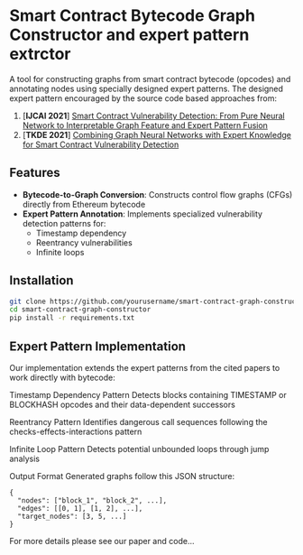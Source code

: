 # Smart Contract Bytecode Graph Constructor and expert pattern extrctor

A tool for constructing graphs from smart contract bytecode (opcodes) and annotating nodes using specially designed expert patterns. The designed expert pattern encouraged by the source code based approaches from:

1. [**IJCAI 2021**] [Smart Contract Vulnerability Detection: From Pure Neural Network to Interpretable Graph Feature and Expert Pattern Fusion](https://arxiv.org/abs/2106.09282)  
2. [**TKDE 2021**] [Combining Graph Neural Networks with Expert Knowledge for Smart Contract Vulnerability Detection](https://arxiv.org/abs/2107.11598)

## Features

- **Bytecode-to-Graph Conversion**: Constructs control flow graphs (CFGs) directly from Ethereum bytecode
- **Expert Pattern Annotation**: Implements specialized vulnerability detection patterns for:
  - Timestamp dependency
  - Reentrancy vulnerabilities
  - Infinite loops


## Installation

```bash
git clone https://github.com/yourusername/smart-contract-graph-constructor.git
cd smart-contract-graph-constructor
pip install -r requirements.txt
```

## Expert Pattern Implementation

Our implementation extends the expert patterns from the cited papers to work directly with bytecode:

Timestamp Dependency Pattern
Detects blocks containing TIMESTAMP or BLOCKHASH opcodes and their data-dependent successors

Reentrancy Pattern
Identifies dangerous call sequences following the checks-effects-interactions pattern

Infinite Loop Pattern
Detects potential unbounded loops through jump analysis

Output Format
Generated graphs follow this JSON structure:
```
{
  "nodes": ["block_1", "block_2", ...],
  "edges": [[0, 1], [1, 2], ...],
  "target_nodes": [3, 5, ...]
}
```
For more details please see our paper and code...
